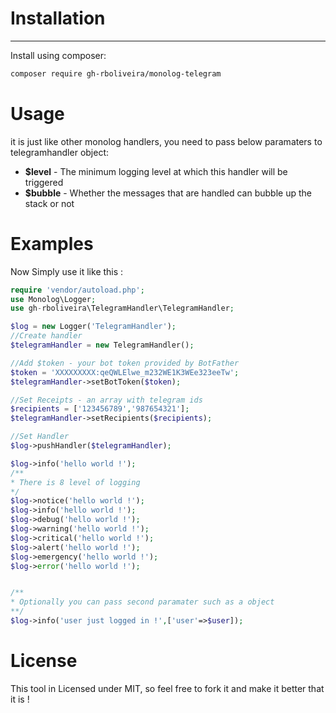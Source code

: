 
# Installation
-----------
Install using composer:

```bash
composer require gh-rboliveira/monolog-telegram  
```



# Usage
it is just like other monolog handlers, you need to pass below paramaters to telegramhandler object:
- **$level** - The minimum logging level at which this handler will be triggered
- **$bubble** - Whether the messages that are handled can bubble up the stack or not

# Examples
Now Simply use it like this :

```php
require 'vendor/autoload.php';
use Monolog\Logger;
use gh-rboliveira\TelegramHandler\TelegramHandler;

$log = new Logger('TelegramHandler');
//Create handler
$telegramHandler = new TelegramHandler();

//Add $token - your bot token provided by BotFather
$token = 'XXXXXXXXX:qeQWLElwe_m232WE1K3WEe323eeTw';
$telegramHandler->setBotToken($token);

//Set Receipts - an array with telegram ids
$recipients = ['123456789','987654321'];
$telegramHandler->setRecipients($recipients);

//Set Handler
$log->pushHandler($telegramHandler);

$log->info('hello world !');
/**
* There is 8 level of logging
*/
$log->notice('hello world !');
$log->info('hello world !');
$log->debug('hello world !');
$log->warning('hello world !');
$log->critical('hello world !');
$log->alert('hello world !');
$log->emergency('hello world !');
$log->error('hello world !');


/**
* Optionally you can pass second paramater such as a object
**/
$log->info('user just logged in !',['user'=>$user]);

```

# License
This tool in Licensed under MIT, so feel free to fork it and make it better that it is !
